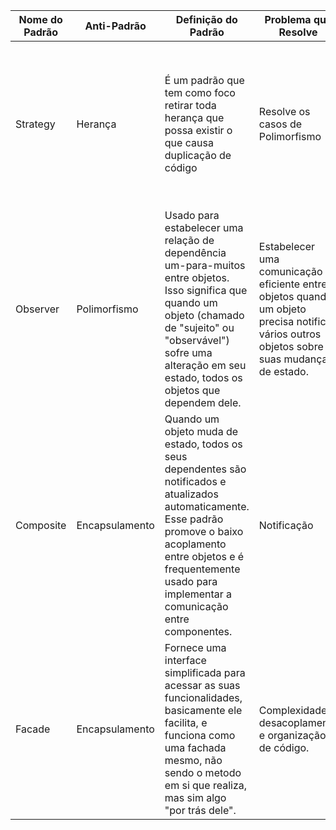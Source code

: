 | Nome do Padrão | Anti-Padrão | Definição do Padrão | Problema que Resolve | Exemplo de Aplicação |
| -------------  | ------------- |-------------------|----------------------|----------------------
| Strategy| Herança| É um padrão que tem como foco retirar toda herança que possa existir o que causa duplicação de código| Resolve os casos de Polimorfismo | Um Aluno que tem a possibilidade de Cursar dois cursos na mesma faculdade e ao mesmo tempo onde ele acaba podendo estudar pela manhã e a noite.
| Observer| Polimorfismo| Usado para estabelecer uma relação de dependência um-para-muitos entre objetos. Isso significa que quando um objeto (chamado de "sujeito" ou "observável") sofre uma alteração em seu estado, todos os objetos que dependem dele. |  Estabelecer uma comunicação eficiente entre objetos quando um objeto precisa notificar vários outros objetos sobre suas mudanças de estado. | Um Estoque onde ele possui produtos que podem estar se esgotando e ele avisa o Vendedor que o estoque está baixo.|
| Composite| Encapsulamento | Quando um objeto muda de estado, todos os seus dependentes são notificados e atualizados automaticamente. Esse padrão promove o baixo acoplamento entre objetos e é frequentemente usado para implementar a comunicação entre componentes. | Notificação | Um restaurante que possui um menu e que tem derivados de uma categoria |
| Facade | Encapsulamento | Fornece uma interface simplificada para acessar as suas funcionalidades, basicamente ele facilita, e funciona como uma fachada mesmo, não sendo o metodo em si que realiza, mas sim algo "por trás dele". | Complexidade , desacoplamento e organização de código. | Uma lista de Supermercado, onde o usuario tera que fazer uma lista de compras. Usaremos o Linked List para o exemplo. | 



